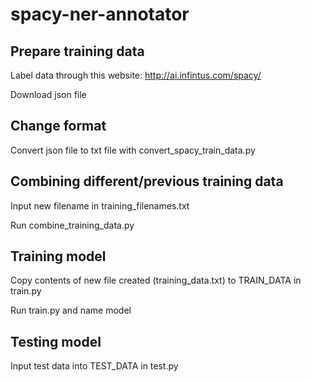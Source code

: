 # spacy-ner-annotator

## Prepare training data
Label data through this website: http://ai.infintus.com/spacy/

Download json file

## Change format
Convert json file to txt file with convert_spacy_train_data.py

## Combining different/previous training data
Input new filename in training_filenames.txt

Run combine_training_data.py

## Training model
Copy contents of new file created (training_data.txt) to TRAIN_DATA in train.py

Run train.py and name model

## Testing model
Input test data into TEST_DATA in test.py
